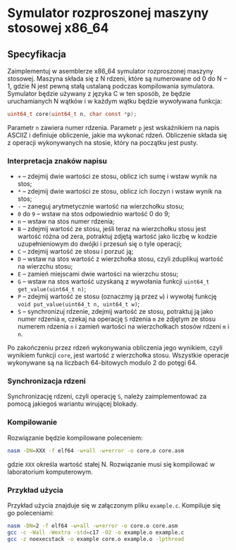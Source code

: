 # Symulator rozproszonej maszyny stosowej x86_64

## Specyfikacja

Zaimplementuj w asemblerze x86_64 symulator rozproszonej maszyny stosowej. Maszyna składa się z N rdzeni, które są numerowane od 0 do N − 1, gdzie N jest pewną stałą ustalaną podczas kompilowania symulatora. Symulator będzie używany z języka C w ten sposób, że będzie uruchamianych N wątków i w każdym wątku będzie wywoływana funkcja:

```c
uint64_t core(uint64_t n, char const *p);
```

Parametr `n` zawiera numer rdzenia. Parametr `p` jest wskaźnikiem na napis ASCIIZ i definiuje obliczenie, jakie ma wykonać rdzeń. Obliczenie składa się z operacji wykonywanych na stosie, który na początku jest pusty.

### Interpretacja znaków napisu

- `+` – zdejmij dwie wartości ze stosu, oblicz ich sumę i wstaw wynik na stos;
- `*` – zdejmij dwie wartości ze stosu, oblicz ich iloczyn i wstaw wynik na stos;
- `-` – zaneguj arytmetycznie wartość na wierzchołku stosu;
- `0` do `9` – wstaw na stos odpowiednio wartość 0 do 9;
- `n` – wstaw na stos numer rdzenia;
- `B` – zdejmij wartość ze stosu, jeśli teraz na wierzchołku stosu jest wartość różna od zera, potraktuj zdjętą wartość jako liczbę w kodzie uzupełnieniowym do dwójki i przesuń się o tyle operacji;
- `C` – zdejmij wartość ze stosu i porzuć ją;
- `D` – wstaw na stos wartość z wierzchołka stosu, czyli zduplikuj wartość na wierzchu stosu;
- `E` – zamień miejscami dwie wartości na wierzchu stosu;
- `G` – wstaw na stos wartość uzyskaną z wywołania funkcji `uint64_t get_value(uint64_t n)`;
- `P` – zdejmij wartość ze stosu (oznaczmy ją przez `w`) i wywołaj funkcję `void put_value(uint64_t n, uint64_t w)`;
- `S` – synchronizuj rdzenie, zdejmij wartość ze stosu, potraktuj ją jako numer rdzenia `m`, czekaj na operację `S` rdzenia `m` ze zdjętym ze stosu numerem rdzenia `n` i zamień wartości na wierzchołkach stosów rdzeni `m` i `n`.

Po zakończeniu przez rdzeń wykonywania obliczenia jego wynikiem, czyli wynikiem funkcji `core`, jest wartość z wierzchołka stosu. Wszystkie operacje wykonywane są na liczbach 64-bitowych modulo 2 do potęgi 64.

### Synchronizacja rdzeni

Synchronizację rdzeni, czyli operację `S`, należy zaimplementować za pomocą jakiegoś wariantu wirującej blokady.

### Kompilowanie

Rozwiązanie będzie kompilowane poleceniem:

```bash
nasm -DN=XXX -f elf64 -w+all -w+error -o core.o core.asm
```

gdzie `XXX` określa wartość stałej N. Rozwiązanie musi się kompilować w laboratorium komputerowym.

### Przykład użycia

Przykład użycia znajduje się w załączonym pliku `example.c`. Kompiluje się go poleceniami:

```bash
nasm -DN=2 -f elf64 -w+all -w+error -o core.o core.asm
gcc -c -Wall -Wextra -std=c17 -O2 -o example.o example.c
gcc -z noexecstack -o example core.o example.o -lpthread
```

